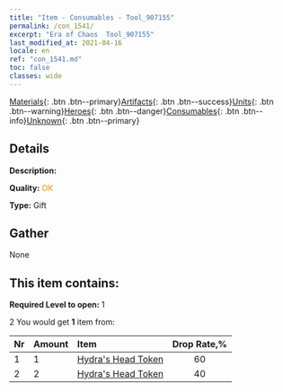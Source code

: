 ```yaml
---
title: "Item - Consumables - Tool_907155"
permalink: /con_1541/
excerpt: "Era of Chaos  Tool_907155"
last_modified_at: 2021-04-16
locale: en
ref: "con_1541.md"
toc: false
classes: wide
---
```

 [Materials](/Items/){: .btn .btn--primary}[Artifacts](/Items/Artifacts/){: .btn .btn--success}[Units](/Items/Units/){: .btn .btn--warning}[Heroes](/Items/Heroes/){: .btn .btn--danger}[Consumables](/Items/Consumables/){: .btn .btn--info}[Unknown](/Items/Unknown/){: .btn .btn--primary}

## Details
 **Description:** 

 **Quality:** <span style="color: #FF8C00">OK</span>

 **Type:** Gift

## Gather

  None

## This item contains:

 **Required Level to open:** 1

 2 You would get **1** item  from:

  | Nr | Amount |     Item    | Drop Rate,% |
  |:---|:-------|:------------|:---------:|
  | 1 | 1 | [Hydra's Head Token](/Items/con_997/) | 60 | 
  | 2 | 2 | [Hydra's Head Token](/Items/con_997/) | 40 | 
